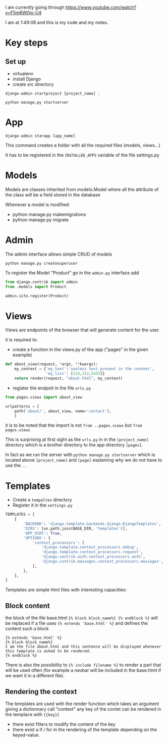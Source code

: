 
I am currently going through https://www.youtube.com/watch?v=F5mRW0jo-U4 

I am at 1:49:08 and this is my code and my notes.

# Key steps


## Set up
* virtualenv
* install Django
* create src directory
```shell
django-admin startproject [project_name] .
```

```shell
python manage.py startserver
```




# App
```
django-admin starapp [app_name]
```
This command creates a folder with all the required files (models, views...)

It has to be registered in the ```INSTALLED_APPS``` variable of the file settings.py 

# Models
Models are classes inherited from models.Model where all the attribute of the class will be a field stored in 
the database

Whenever a model is modified:
* python manage.py makemigrations
* python manage.py migrate

# Admin
The admin interface allows simple CRUD of models

```shell
python manage.py createsuperuser
```

To register the Model "Product" go in the ```admin.py``` interface add
```python 
from django.contrib import admin
from .models import Product

admin.site.register(Product)
```

# Views
Views are endpoints of the browser that will generate content for the user.

it is required to:
* create a function in the views.py of the app ("pages" in the given example)
```python
def about_view(request, *args, **kwargs):
    my_context = {'my_text':'useless text present in the context',
                  'my_list': [123,312,5435]}
    return render(request, "about.html", my_context)
```

* register the endpoit in the file ```urls.py```
```python 
from pages.views import about_view

urlpatterns = [
    path('about/', about_view, name='contact'),
    ]
```
it is to be noted that the import is not ```from ..pages.views``` but ```from pages.views```

This is surprising at first sight as the ```urls.py``` in in the ```[project_name]``` directory which is a 
brother directory to the app directory ```[pages]```.

In fact as we run the server with  ```python manage.py startserver``` which is located above ```[project_name]``` and 
```[page]``` explaining why we do not have to use the ```..``` 

# Templates
* Create a ```tempaltes``` directory 
* Register it in the ```settings.py```

```python
TEMPLATES = [
    {
        'BACKEND': 'django.template.backends.django.DjangoTemplates',
        'DIRS': [os.path.join(BASE_DIR, 'templates')],
        'APP_DIRS': True,
        'OPTIONS': {
            'context_processors': [
                'django.template.context_processors.debug',
                'django.template.context_processors.request',
                'django.contrib.auth.context_processors.auth',
                'django.contrib.messages.context_processors.messages',
            ],
        },
    },
] 
```

Templates are simple html files with interesting capacities:
## Block content
the block of the file base.html ```{% block block_name%} {% endblock %}``` will 
be replaced if a file uses ```{% extends 'base.html' %}``` and defines the content such a block

```
{% extends 'base.html' %}
{% block block_name%} 
I am the file about.html and this sentence will be displayed whenever this template is asked to be rendered.
{% endblock %}
```  
 
There is also the possibility to ```{% include filename %}``` to render a part that will be used 
often (for example a navbar will be included in the base.html if we want it in a different file).
 
## Rendering the context
The templates are used with the render function which takes an argument giving a dictionnary call "context"
any key of the contet can be rendered in the templace with ```{{key}}```

* there exist filters to modify the content of the key 
* there exist a if / for in the rendering of the template depending on the keyed-value.
